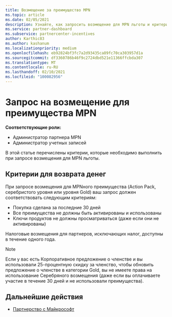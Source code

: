 ```yaml
---
title: Возмещение за преимущество MPN
ms.topic: article
ms.date: 02/05/2021
description: Узнайте, как запросить возмещение для MPN льготы и критерии, необходимые для его получения.
ms.service: partner-dashboard
ms.subservice: partnercenter-incentives
author: Karthic83
ms.author: kashanum
ms.localizationpriority: medium
ms.openlocfilehash: eb92824bf3fc7a2d93435ca89fc70ca303957d1a
ms.sourcegitcommit: df3360786b46f9c2724dbd521e11366ffcbda307
ms.translationtype: MT
ms.contentlocale: ru-RU
ms.lasthandoff: 02/10/2021
ms.locfileid: "100082956"
---
```

# <a name="request-a-refund-for-an-mpn-benefit"></a>Запрос на возмещение для преимущества MPN

**Соответствующие роли:**

- Администратор партнера MPN
- Администратор учетных записей

В этой статье перечислены критерии, которые необходимо выполнить при запросе возмещения для MPN льготы.

## <a name="criteria-for-a-refund"></a>Критерии для возврата денег
При запросе возмещения для MPNного преимущества (Action Pack, серебристого уровня или уровня Gold) ваш запрос должен соответствовать следующим критериям:

- Покупка сделана за последние 30 дней
- Все преимущества не должны быть активированы и использованы
- Ключи продуктов не должны просматриваться (даже если они не активированы)

Налоговые возмещения для партнеров, исключающих налог, доступны в течение одного года.

>[!NOTE]
>Если у вас есть Корпоративное предложение о членстве и вы использовали 25-процентную скидку за членство, чтобы обновить предложение о членстве в категории Gold, вы не имеете права на использование Серебряного возмещения (даже если вы оплачиваете участие в течение 30 дней и не использовали преимущества).

## <a name="next-steps"></a>Дальнейшие действия

- [Партнерство с Майкрософт](mpn-overview.md)

